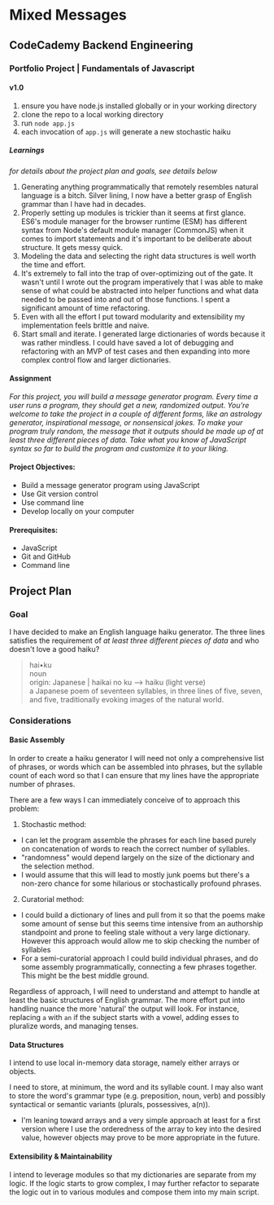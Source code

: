 # Mixed Messages
## CodeCademy Backend Engineering
### Portfolio Project | Fundamentals of Javascript


#### v1.0
1. ensure you have node.js installed globally or in your working directory
2. clone the repo to a local working directory
3. run `node app.js`
4. each invocation of `app.js` will generate a new stochastic haiku

##### Learnings
*for details about the project plan and goals, see details below*

1. Generating anything programmatically that remotely resembles natural language is a bitch. Silver lining, I now have a better grasp of English grammar than I have had in decades.
2. Properly setting up modules is trickier than it seems at first glance. ES6's module manager for the browser runtime (ESM) has different syntax from Node's default module manager (CommonJS) when it comes to import statements and it's important to be deliberate about structure.  It gets messy quick.
3. Modeling the data and selecting the right data structures is well worth the time and effort.
4. It's extremely to fall into the trap of over-optimizing out of the gate.  It wasn't until I wrote out the program imperatively that I was able to make sense of what could be abstracted into helper functions and what data needed to be passed into and out of those functions.  I spent a significant amount of time refactoring.
5. Even with all the effort I put toward modularity and extensibility my implementation feels brittle and naive.
6. Start small and iterate.  I generated large dictionaries of words because it was rather mindless.  I could have saved a lot of debugging and refactoring with an MVP of test cases and then expanding into more complex control flow and larger dictionaries.

#### Assignment
*For this project, you will build a message generator program. Every time a user runs a program, they should get a new, randomized output. You’re welcome to take the project in a couple of different forms, like an astrology generator, inspirational message, or nonsensical jokes. To make your program truly random, the message that it outputs should be made up of at least three different pieces of data. Take what you know of JavaScript syntax so far to build the program and customize it to your liking.*

#### Project Objectives:
* Build a message generator program using JavaScript
* Use Git version control
* Use command line
* Develop locally on your computer

#### Prerequisites:
* JavaScript
* Git and GitHub
* Command line

## Project Plan

### Goal

I have decided to make an English language haiku generator.  The three lines satisfies the requirement of *at least three different pieces of data* and who doesn't love a good haiku?

>hai•ku  
>noun  
>origin: Japanese | haikai no ku --> haiku (light verse)  
>a Japanese poem of seventeen syllables, in three lines of five, seven, and five, traditionally evoking images of the natural world.

### Considerations

#### Basic Assembly

In order to create a haiku generator I will need not only a comprehensive list of phrases, or words which can be assembled into phrases, but the syllable count of each word so that I can ensure that my lines have the appropriate number of phrases.

There are a few ways I can immediately conceive of to approach this problem:
1. Stochastic method:
  - I can let the program assemble the phrases for each line based purely on concatenation of words to reach the correct number of syllables.
  - "randomness" would depend largely on the size of the dictionary and the selection method.
  - I would assume that this will lead to mostly junk poems but there's a non-zero chance for some hilarious or stochastically profound phrases.
2. Curatorial method:
  - I could build a dictionary of lines and pull from it so that the poems make some amount of sense but this seems time intensive from an authorship standpoint and prone to feeling stale without a very large dictionary.  However this approach would allow me to skip checking the number of syllables
  - For a semi-curatorial approach I could build individual phrases, and do some assembly programmatically, connecting a few phrases together.  This might be the best middle ground.

Regardless of approach, I will need to understand and attempt to handle at least the basic structures of English grammar.  The more effort put into handling nuance the more 'natural' the output will look.  For instance, replacing `a` with `an` if the subject starts with a vowel, adding esses to pluralize words, and managing tenses.

#### Data Structures

I intend to use local in-memory data storage, namely either arrays or objects.

I need to store, at minimum, the word and its syllable count.  I may also want to store the word's grammar type (e.g. preposition, noun, verb) and possibly syntactical or semantic variants (plurals, possessives, a(n)).
  * I'm leaning toward arrays and a very simple approach at least for a first version where I use the orderedness of the array to key into the desired value, however objects may prove to be more appropriate in the future.

#### Extensibility & Maintainability

I intend to leverage modules so that my dictionaries are separate from my logic.  If the logic starts to grow complex, I may further refactor to separate the logic out in to various modules and compose them into my main script.



